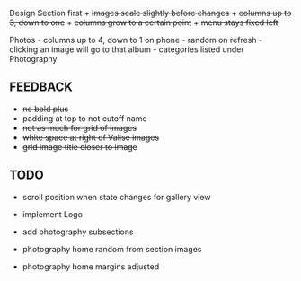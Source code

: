Design Section first
	+ ~~images scale slightly before changes~~
	+ ~~columns up to 3, down to one~~
	+ ~~columns grow to a certain point~~
	+ ~~menu stays fixed left~~


Photos
	- columns up to 4, down to 1 on phone
	- random on refresh
	- clicking an image will go to that album
	- categories listed under Photography



FEEDBACK
----------------
+ ~~no bold plus~~
+ ~~padding at top to not cutoff name~~
+ ~~not as much for grid of images~~
+ ~~white space at right of Valise images~~
+ ~~grid image title closer to image~~


TODO
----------
- scroll position when state changes for gallery view

- implement Logo
- add photography subsections
- photography home random from section images
- photography home margins adjusted
